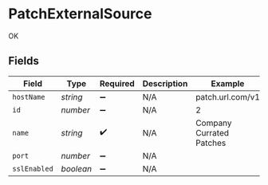 # PatchExternalSource

OK


## Fields

| Field                    | Type                     | Required                 | Description              | Example                  |
| ------------------------ | ------------------------ | ------------------------ | ------------------------ | ------------------------ |
| `hostName`               | *string*                 | :heavy_minus_sign:       | N/A                      | patch.url.com/v1         |
| `id`                     | *number*                 | :heavy_minus_sign:       | N/A                      | 2                        |
| `name`                   | *string*                 | :heavy_check_mark:       | N/A                      | Company Currated Patches |
| `port`                   | *number*                 | :heavy_minus_sign:       | N/A                      |                          |
| `sslEnabled`             | *boolean*                | :heavy_minus_sign:       | N/A                      |                          |